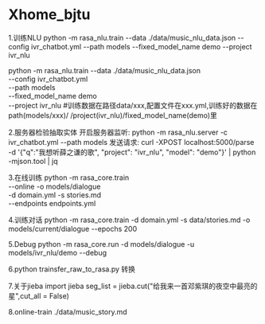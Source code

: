 # Xhome_bjtu

1.训练NLU
python -m rasa_nlu.train --data ./data/music_nlu_data.json --config ivr_chatbot.yml --path models --fixed_model_name demo --project ivr_nlu

python -m rasa_nlu.train --data ./data/music_nlu_data.json \
    --config ivr_chatbot.yml \
    --path models \
    --fixed_model_name demo \
    --project ivr_nlu
#训练数据在路径data/xxx,配置文件在xxx.yml,训练好的数据在path(models/xxx)/
 /project(ivr_nlu)/fixed_model_name(demo)里

2.服务器检验抽取实体
开启服务器监听:
python -m rasa_nlu.server -c ivr_chatbot.yml --path models
发送请求:
curl -XPOST localhost:5000/parse -d '{"q":"我想听薛之谦的歌", "project": "ivr_nlu", "model": "demo"}' | python -mjson.tool | jq

3.在线训练
python -m rasa_core.train \
  --online -o models/dialogue \
  -d domain.yml -s stories.md \
  --endpoints endpoints.yml

4.训练对话
python -m rasa_core.train -d domain.yml -s data/stories.md -o models/current/dialogue --epochs 200

5.Debug
python -m rasa_core.run -d models/dialogue -u models/ivr_nlu/demo --debug

6.python trainsfer_raw_to_rasa.py 转换

7.关于jieba
import jieba
seg_list = jieba.cut("给我来一首邓紫琪的夜空中最亮的星",cut_all = False)

8.online-train
./data/music_story.md
